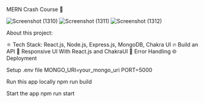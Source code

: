MERN Crash Course 🚀

![Screenshot (1310)](https://github.com/user-attachments/assets/e5f2a665-b9c4-4b6b-bea8-b3470c6f217d)
![Screenshot (1311)](https://github.com/user-attachments/assets/da856a3f-5087-4540-9dcd-691cd68107c1)
![Screenshot (1312)](https://github.com/user-attachments/assets/9d6f65e9-885c-4180-b4a0-ea113c4e4186)

About this project:

⚛️ Tech Stack: React.js, Node.js, Express.js, MongoDB, Chakra UI
🔥 Build an API
📱 Responsive UI With React.js and ChakraUI
🐞 Error Handling
🌐 Deployment


Setup .env file
MONGO_URI=your_mongo_uri
PORT=5000

Run this app locally
npm run build

Start the app
npm run start
